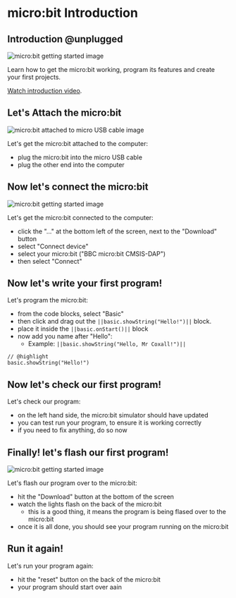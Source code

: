 # micro:bit Introduction

## Introduction @unplugged

![micro:bit getting started image](https://raw.githubusercontent.com/Mr-Coxall/Microbit-Christmas-Decoration/master/docs/static/micro-bit-getting-started.png)

Learn how to get the micro:bit working, program its features and create your first projects.

[Watch introduction video](https://youtu.be/u2u7UJSRuko).

## Let's Attach the micro:bit

![micro:bit attached to micro USB cable image](https://raw.githubusercontent.com/Mr-Coxall/Microbit-Christmas-Decoration/master/docs/static/connect-micro-bit.png)

Let's get the micro:bit attached to the computer:
- plug the micro:bit into the micro USB cable
- plug the other end into the computer

## Now let's connect the micro:bit

![micro:bit getting started image](https://raw.githubusercontent.com/Mr-Coxall/Microbit-Christmas-Decoration/master/docs/static/pair.png)

Let's get the micro:bit connected to the computer:
- click the "..." at the bottom left of the screen, next to the "Download" button
- select "Connect device"
- select your micro:bit ("BBC micro:bit CMSIS-DAP")
- then select "Connect"

## Now let's write your first program!

Let's program the micro:bit:
- from the code blocks, select "Basic"
- then click and drag out the ``||basic.showString("Hello!")||`` block.
- place it inside the ``||basic.onStart()||`` block
- now add you name after "Hello":
    - Example: ``||basic.showString("Hello, Mr Coxall!")||``

```blocks
// @highlight
basic.showString("Hello!")
```

## Now let's check our first program!

Let's check our program:
- on the left hand side, the micro:bit simulator should have updated
- you can test run your program, to ensure it is working correctly
- if you need to fix anything, do so now

## Finally! let's flash our first program!

![micro:bit getting started image](https://raw.githubusercontent.com/Mr-Coxall/Microbit-Christmas-Decoration/master/docs/static/pair.png)

Let's flash our program over to the micro:bit:
- hit the "Download" button at the bottom of the screen
- watch the lights flash on the back of the micro:bit
    - this is a good thing, it means the program is being flased over to the micro:bit
- once it is all done, you should see your program running on the micro:bit

## Run it again!

Let's run your program again:
- hit the "reset" button on the back of the micro:bit
- your program should start over aain